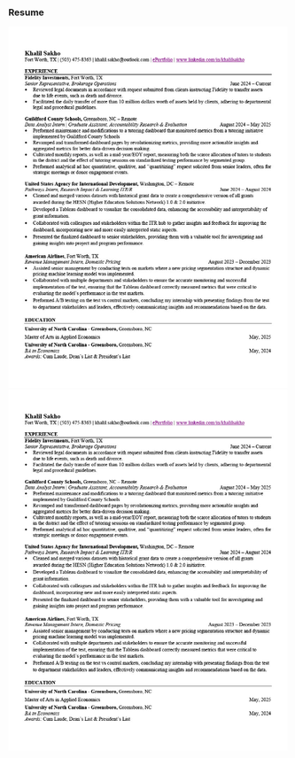 ### Resume
![Resume pg. 1](assets/1751480387660-355a5daa-16da-4311-9091-7b266413a8df_1.jpg)
![Resume pg. 2](assets/1751480387660-355a5daa-16da-4311-9091-7b266413a8df_1.jpg)
